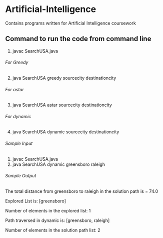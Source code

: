 # Artificial-Intelligence
Contains programs written for Artificial Intelligence coursework

## Command to run the code from command line
1. javac SearchUSA.java
###### For Greedy
2. java SearchUSA greedy sourcecity destinationcity
###### For astar
3. java SearchUSA astar sourcecity destinationcity
###### For dynamic
4. java SearchUSA dynamic sourcecity destinationcity

###### Sample Input
1. javac SearchUSA.java
2. java SearchUSA dynamic greensboro raleigh

###### Sample Output

The total distance from greensboro to raleigh in the solution path is = 74.0

Explored List is: [greensboro]

Number of elements in the explored list: 1

Path traversed in dynamic is: [greensboro, raleigh]

Number of elements in the solution path list: 2


